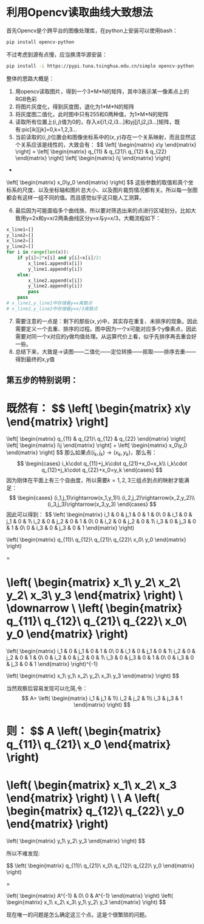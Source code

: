 # 利用Opencv读取曲线大致想法

首先Opencv是个跨平台的图像处理库，在python上安装可以使用bash：
```bash
pip install opencv-python
```

不过考虑到源有点慢，应当换清华源安装：
```bash
pip install -i https://pypi.tuna.tsinghua.edu.cn/simple opencv-python
```

整体的思路大概是：

1. 用opencv读取图片，得到一个3\*M\*N的矩阵，其中3表示某一像素点上的RGB色彩
2. 将图片灰度化，得到灰度图，退化为1\*M\*N的矩阵
3. 将灰度图二值化，此时图中只有255和0两种值，为1\*M\*N的矩阵
4. 读取所有位置上$(i,j)$值为0的，存入xi\[i1,i2,i3...\]和yj\[j1,j2,j3...\]矩阵，既有:pic\[ik\]\[jk\]=0,k=1,2,3...
5. 当前读取的$(i,j)$位置会和图像坐标系中的$(x,y)$存在一个关系映射，而且显然这个关系应该是线性的，大致会有：
$$
\left[
    \begin{matrix}
    x\\y
    \end{matrix}
\right]
=
\left[
    \begin{matrix}
    q_{11} & q_{21}\\
    q_{12} & q_{22}
    \end{matrix}
\right]
\left[
    \begin{matrix}
    i\\j
    \end{matrix}
\right]
+
\left[
    \begin{matrix}
    x_0\\y_0
    \end{matrix}
\right]
$$
这些参数的取值和真个坐标系的尺度、以及坐标轴和图片总大小、以及图片裁剪情况都有关。所以每一张图都会有这样一组不同的值。而且感觉似乎这只能人工测算。

6. 最后因为可能面临多个曲线族，所以要对筛选出来的点进行区域划分。比如大致用y=2x和y=x/2两条曲线区分y=x与y=x/3，大概流程如下：
```python
x_line1=[]
y_line2=[]
x_line2=[]
y_line2=[]
for i in range(len(x)):
    if y[i]>2*x[i] and y[i]<x[i]/2:
        x_line1.append(x[i])
        y_line1.append(y[i])
    else:
        x_line2.append(x[i])
        y_line2.append(y[i])
        pass
    pass
# x_line1,y_line1中存储着y=x离散点
# x_line2,y_line2中存储着y=x/3离散点
```
7. 需要注意的一点是：剩下的那些$(x,y)$中，其实存在重复、未排序的现象。因此需要定义一个去重、排序的过程。图中因为一个x可能对应多个y像素点，因此需要对同一个x对应的y做均值处理。从运算代价上看，似乎先排序再去重会好一些。
8. 总结下来，大致是->读图——二值化——定位转换——抠取——排序去重——得到最终的x,y值

## 第五步的特别说明：
既然有：
$$
\left[
    \begin{matrix}
    x\\y
    \end{matrix}
\right]
=
\left[
    \begin{matrix}
    q_{11} & q_{21}\\
    q_{12} & q_{22}
    \end{matrix}
\right]
\left[
    \begin{matrix}
    i\\j
    \end{matrix}
\right]
+
\left[
    \begin{matrix}
    x_0\\y_0
    \end{matrix}
\right]
$$
那么如果点$(i_k,j_k)\rightarrow(x_k,y_k)$，那么有：
$$
\begin{cases}
i_k\cdot q_{11}+j_k\cdot q_{21}+x_0=x_k\\
i_k\cdot q_{12}+j_k\cdot q_{22}+x_0=y_k
\end{cases}
$$
因为刚体在平面上有三个自由度，所以需要$k=1,2,3$三组点到点的映射才能满足：
$$
\begin{cases}
(i_1,j_1)\rightarrow(x_1,y_1)\\
(i_2,j_2)\rightarrow(x_2,y_2)\\
(i_3,j_3)\rightarrow(x_3,y_3)
\end{cases}
$$
因此可以得到：
$$
\left(
    \begin{matrix}
    i_1 & 0 & j_1 & 0 & 1 & 0\\
    0 & i_1 & 0 & j_1 & 0 & 1\\
    i_2 & 0 & j_2 & 0 & 1 & 0\\
    0 & i_2 & 0 & j_2 & 0 & 1\\
    i_3 & 0 & j_3 & 0 & 1 & 0\\
    0 & i_3 & 0 & j_3 & 0 & 1
    \end{matrix}
\right)

\left(
    \begin{matrix}
    q_{11}\\
    q_{12}\\
    q_{21}\\
    q_{22}\\
    x_0\\
    y_0
    \end{matrix}
\right)

=

\left(
    \begin{matrix}
    x_1\\
    y_2\\
    x_2\\
    y_2\\
    x_3\\
    y_3
    \end{matrix}
\right)
\\
\downarrow
\\
\left(
    \begin{matrix}
    q_{11}\\
    q_{12}\\
    q_{21}\\
    q_{22}\\
    x_0\\
    y_0
    \end{matrix}
\right)
=
\left(
    \begin{matrix}
    i_1 & 0 & j_1 & 0 & 1 & 0\\
    0 & i_1 & 0 & j_1 & 0 & 1\\
    i_2 & 0 & j_2 & 0 & 1 & 0\\
    0 & i_2 & 0 & j_2 & 0 & 1\\
    i_3 & 0 & j_3 & 0 & 1 & 0\\
    0 & i_3 & 0 & j_3 & 0 & 1
    \end{matrix}
\right)^{-1}

\left(
    \begin{matrix}
    x_1\\
    y_1\\
    x_2\\
    y_2\\
    x_3\\
    y_3
    \end{matrix}
\right)
$$

当然观察后容易发现可以化简,令：
$$
A=
\left(
    \begin{matrix}
    i_1 & j_1 & 1\\
    i_2 & j_2 & 1\\
    i_3 & j_3 & 1
    \end{matrix}
\right)
$$

则：
$$
A
\left(
    \begin{matrix}
    q_{11}\\
    q_{21}\\
    x_0 
    \end{matrix}
\right)
=
\left(
    \begin{matrix}
    x_1\\
    x_2\\
    x_3 
    \end{matrix}
\right)
\\
\\
A
\left(
    \begin{matrix}
    q_{12}\\
    q_{22}\\
    y_0 
    \end{matrix}
\right)
=
\left(
    \begin{matrix}
    y_1\\
    y_2\\
    y_3 
    \end{matrix}
\right)
$$

所以不难发现:

$$
\left(
    \begin{matrix}
    q_{11}\\
    q_{21}\\
    x_0\\
    q_{12}\\
    q_{22}\\
    y_0
    \end{matrix}
\right)

=

\left(
    \begin{matrix}
    A^{-1} & 0\\
    0 & A^{-1}
    \end{matrix}
\right)
\left(
    \begin{matrix}
    x_1\\
    x_2\\
    x_3\\
    y_1\\
    y_2\\
    y_3
    \end{matrix}
\right)
$$

现在唯一的问题是怎么确定这三个点。这是个很繁琐的问题。